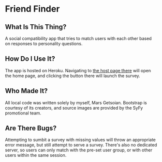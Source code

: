 # Friend Finder

## What Is This Thing?
A social compatibility app that tries to match users with each other based on responses to personality questions.

## How Do I Use It?
The app is hosted on Heroku. Navigating to [the host page there](https://sleepy-eyrie-81525.herokuapp.com/) will open the home page, and clicking the button there will launch the survey.

## Who Made It?
All local code was written solely by myself, Mars Getsoian. Bootstrap is courtesy of its creators, and source images are provided by the SyFy promotional team.

## Are There Bugs?
Attempting to sumbit a survey with missing values will throw an appropriate error message, but still attempt to serve a survey. There's also no dedicated server, so users can only match with the pre-set user group, or with other users within the same session.
